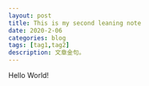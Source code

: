 ```yaml
---
layout: post
title: This is my second leaning note
date: 2020-2-06
categories: blog
tags: [tag1,tag2]
description: 文章金句。
---
```


Hello World!












